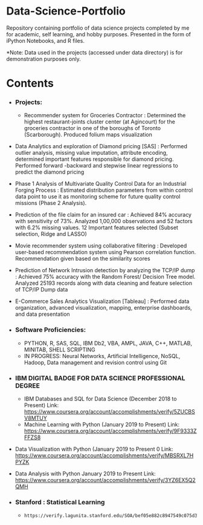# Data-Science-Portfolio
Repository containing portfolio of data science projects completed by me for academic, self learning, and hobby purposes. Presented in the form of iPython Notebooks, and R files.

*Note: Data used in the projects (accessed under data directory) is for demonstration purposes only.

# Contents

- ### Projects: 
    - Recommender system for Groceries Contractor : Determined the highest restaurant-joints cluster center (at Agincourt) for the groceries contractor in one of the boroughs of Toronto (Scarborough). Produced folium maps visualization
- Data Analytics and exploration of Diamond pricing [SAS] : Performed outlier analysis, missing value imputation, attribute encoding, determined important features responsible for diamond pricing. Performed forward -backward and stepwise linear regressions to predict the diamond pricing
- Phase 1 Analysis of Multivariate Quality Control Data for an Industrial Forging Process : Estimated distribution parameters from within control data point to use it as monitoring scheme for future quality control missions (Phase 2 Analysis).
- Prediction of the file claim for an insured car : Achieved 84% accuracy with sensitivity of 73%. Analyzed 1,00,000 observations and 52 factors with 6.2% missing values. 12 Important features selected (Subset selection, Ridge and LASSO)
- Movie recommender system using collaborative filtering : Developed user-based recommendation system using Pearson correlation function. Recommendation given based on the similarity scores
- Prediction of Network Intrusion detection by analyzing the TCP/IP dump : Achieved 75% accuracy with the Random Forest/ Decision Tree model. Analyzed 25193 records along with data cleaning and feature selection of TCP/IP Dump data
- E-Commerce Sales Analytics Visualization [Tableau] : Performed data organization, advanced visualization, mapping, enterprise dashboards, and data presentation
    

- ### Software Proficiencies: 
    - PYTHON, R, SAS, SQL, IBM Db2, VBA, AMPL, JAVA, C++, MATLAB, MINITAB, SHELL SCRIPTING
    - IN PROGRESS: Neural Networks, Artificial Intelligence, NoSQL, Hadoop, Data management and revision control using Git
    
    
- ### IBM DIGITAL BADGE FOR DATA SCIENCE PROFESSIONAL DEGREE 
    - IBM Databases and SQL for Data Science (December 2018 to Present)
Link: https://www.coursera.org/account/accomplishments/verify/5ZUCBSV8MTUY
  -  Machine Learning with Python (January 2019 to Present)
Link:  https://www.coursera.org/account/accomplishments/verify/9F9333ZFFZS8
- Data Visualization with Python (January 2019 to Present 0
Link:  https://www.coursera.org/account/accomplishments/verify/MBSRXL7HPYZK
- Data Analysis with Python
January 2019 to Present
Link:  https://www.coursera.org/account/accomplishments/verify/3YZ6EX5Q2QMH
    
- ### Stanford : Statistical Learning  
    -     https://verify.lagunita.stanford.edu/SOA/bef05e882c8947549c075d3783bb6a32/
    
 
